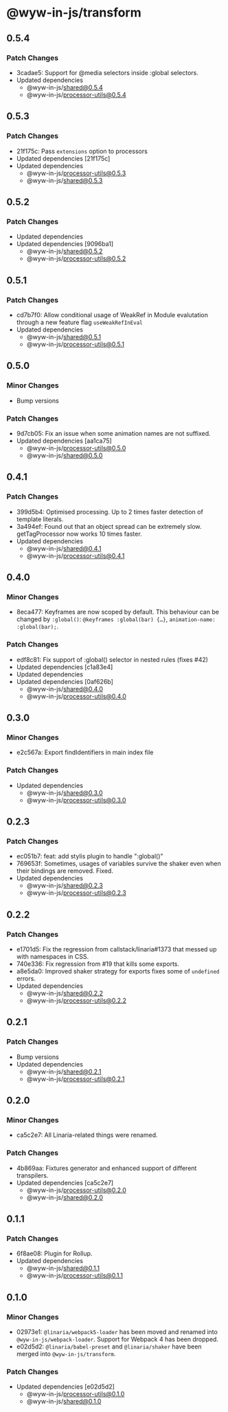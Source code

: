 # @wyw-in-js/transform

## 0.5.4

### Patch Changes

- 3cadae5: Support for @media selectors inside :global selectors.
- Updated dependencies
  - @wyw-in-js/shared@0.5.4
  - @wyw-in-js/processor-utils@0.5.4

## 0.5.3

### Patch Changes

- 21f175c: Pass `extensions` option to processors
- Updated dependencies [21f175c]
- Updated dependencies
  - @wyw-in-js/processor-utils@0.5.3
  - @wyw-in-js/shared@0.5.3

## 0.5.2

### Patch Changes

- Updated dependencies
- Updated dependencies [9096ba1]
  - @wyw-in-js/shared@0.5.2
  - @wyw-in-js/processor-utils@0.5.2

## 0.5.1

### Patch Changes

- cd7b7f0: Allow conditional usage of WeakRef in Module evalutation through a new feature flag `useWeakRefInEval`
- Updated dependencies
  - @wyw-in-js/shared@0.5.1
  - @wyw-in-js/processor-utils@0.5.1

## 0.5.0

### Minor Changes

- Bump versions

### Patch Changes

- 9d7cb05: Fix an issue when some animation names are not suffixed.
- Updated dependencies [aa1ca75]
  - @wyw-in-js/processor-utils@0.5.0
  - @wyw-in-js/shared@0.5.0

## 0.4.1

### Patch Changes

- 399d5b4: Optimised processing. Up to 2 times faster detection of template literals.
- 3a494ef: Found out that an object spread can be extremely slow. getTagProcessor now works 10 times faster.
- Updated dependencies
  - @wyw-in-js/shared@0.4.1
  - @wyw-in-js/processor-utils@0.4.1

## 0.4.0

### Minor Changes

- 8eca477: Keyframes are now scoped by default. This behaviour can be changed by `:global()`: `@keyframes :global(bar) {…}`, `animation-name: :global(bar);`.

### Patch Changes

- edf8c81: Fix support of :global() selector in nested rules (fixes #42)
- Updated dependencies [c1a83e4]
- Updated dependencies
- Updated dependencies [0af626b]
  - @wyw-in-js/shared@0.4.0
  - @wyw-in-js/processor-utils@0.4.0

## 0.3.0

### Minor Changes

- e2c567a: Export findIdentifiers in main index file

### Patch Changes

- Updated dependencies
  - @wyw-in-js/shared@0.3.0
  - @wyw-in-js/processor-utils@0.3.0

## 0.2.3

### Patch Changes

- ec051b7: feat: add stylis plugin to handle ":global()"
- 769653f: Sometimes, usages of variables survive the shaker even when their bindings are removed. Fixed.
- Updated dependencies
  - @wyw-in-js/shared@0.2.3
  - @wyw-in-js/processor-utils@0.2.3

## 0.2.2

### Patch Changes

- e1701d5: Fix the regression from callstack/linaria#1373 that messed up with namespaces in CSS.
- 740e336: Fix regression from #19 that kills some exports.
- a8e5da0: Improved shaker strategy for exports fixes some of `undefined` errors.
- Updated dependencies
  - @wyw-in-js/shared@0.2.2
  - @wyw-in-js/processor-utils@0.2.2

## 0.2.1

### Patch Changes

- Bump versions
- Updated dependencies
  - @wyw-in-js/shared@0.2.1
  - @wyw-in-js/processor-utils@0.2.1

## 0.2.0

### Minor Changes

- ca5c2e7: All Linaria-related things were renamed.

### Patch Changes

- 4b869aa: Fixtures generator and enhanced support of different transpilers.
- Updated dependencies [ca5c2e7]
  - @wyw-in-js/processor-utils@0.2.0
  - @wyw-in-js/shared@0.2.0

## 0.1.1

### Patch Changes

- 6f8ae08: Plugin for Rollup.
- Updated dependencies
  - @wyw-in-js/shared@0.1.1
  - @wyw-in-js/processor-utils@0.1.1

## 0.1.0

### Minor Changes

- 02973e1: `@linaria/webpack5-loader` has been moved and renamed into `@wyw-in-js/webpack-loader`. Support for Webpack 4 has been dropped.
- e02d5d2: `@linaria/babel-preset` and `@linaria/shaker` have been merged into `@wyw-in-js/transform`.

### Patch Changes

- Updated dependencies [e02d5d2]
  - @wyw-in-js/processor-utils@0.1.0
  - @wyw-in-js/shared@0.1.0
